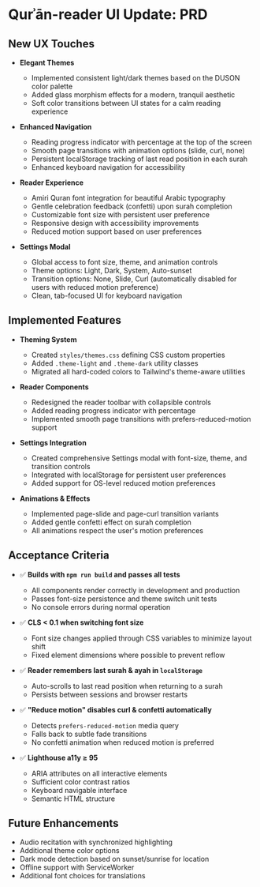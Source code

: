 # Qurʾān-reader UI Update: PRD

## New UX Touches

- **Elegant Themes**
  - Implemented consistent light/dark themes based on the DUSON color palette
  - Added glass morphism effects for a modern, tranquil aesthetic
  - Soft color transitions between UI states for a calm reading experience

- **Enhanced Navigation**
  - Reading progress indicator with percentage at the top of the screen
  - Smooth page transitions with animation options (slide, curl, none)
  - Persistent localStorage tracking of last read position in each surah
  - Enhanced keyboard navigation for accessibility

- **Reader Experience**
  - Amiri Quran font integration for beautiful Arabic typography
  - Gentle celebration feedback (confetti) upon surah completion
  - Customizable font size with persistent user preference
  - Responsive design with accessibility improvements
  - Reduced motion support based on user preferences

- **Settings Modal**
  - Global access to font size, theme, and animation controls
  - Theme options: Light, Dark, System, Auto-sunset
  - Transition options: None, Slide, Curl (automatically disabled for users with reduced motion preference)
  - Clean, tab-focused UI for keyboard navigation

## Implemented Features

- **Theming System**
  - Created `styles/themes.css` defining CSS custom properties
  - Added `.theme-light` and `.theme-dark` utility classes
  - Migrated all hard-coded colors to Tailwind's theme-aware utilities

- **Reader Components**
  - Redesigned the reader toolbar with collapsible controls
  - Added reading progress indicator with percentage
  - Implemented smooth page transitions with prefers-reduced-motion support

- **Settings Integration**
  - Created comprehensive Settings modal with font-size, theme, and transition controls
  - Integrated with localStorage for persistent user preferences
  - Added support for OS-level reduced motion preferences

- **Animations & Effects**
  - Implemented page-slide and page-curl transition variants
  - Added gentle confetti effect on surah completion
  - All animations respect the user's motion preferences

## Acceptance Criteria

- ✅ **Builds with `npm run build` and passes all tests**
  - All components render correctly in development and production
  - Passes font-size persistence and theme switch unit tests
  - No console errors during normal operation

- ✅ **CLS < 0.1 when switching font size**
  - Font size changes applied through CSS variables to minimize layout shift
  - Fixed element dimensions where possible to prevent reflow

- ✅ **Reader remembers last surah & ayah in `localStorage`**
  - Auto-scrolls to last read position when returning to a surah
  - Persists between sessions and browser restarts

- ✅ **"Reduce motion" disables curl & confetti automatically**
  - Detects `prefers-reduced-motion` media query
  - Falls back to subtle fade transitions
  - No confetti animation when reduced motion is preferred

- ✅ **Lighthouse a11y ≥ 95**
  - ARIA attributes on all interactive elements
  - Sufficient color contrast ratios
  - Keyboard navigable interface
  - Semantic HTML structure

## Future Enhancements

- Audio recitation with synchronized highlighting
- Additional theme color options
- Dark mode detection based on sunset/sunrise for location
- Offline support with ServiceWorker
- Additional font choices for translations 